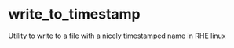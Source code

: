 write_to_timestamp
==================

Utility to write to a file with a nicely timestamped name in RHE linux
